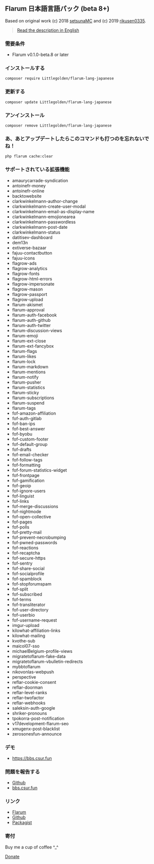 ## Flarum 日本語言語パック (beta 8+)
Based on original work (c) 2018 [setsunaMC](https://github.com/setsunaMC/flarum-ext-japanese) and (c) 2019 [rikusen0335](https://github.com/rikusen0335/lang-japanese-extended).

> [Read the description in English](https://github.com/Littlegolden/flarum-lang-japanese/blob/master/README.md)

### 需要条件
  - Flarum v0.1.0-beta.8 or later


### インストールする
```
composer require Littlegolden/flarum-lang-japanese
```

### 更新する
```
composer update Littlegolden/flarum-lang-japanese
```

### アンインストール
```
composer remove Littlegolden/flarum-lang-japanese
```

### あ、あとアップデートしたらこのコマンドも打つのを忘れないでね！
```
php flarum cache:clear
```

### サポートされている拡張機能
  - amaurycarrade-syndication
  - antoinefr-money
  - antoinefr-online
  - backtowebsite
  - clarkwinkelmann-author-change
  - clarkwinkelmann-create-user-modal
  - clarkwinkelmann-email-as-display-name
  - clarkwinkelmann-emojionearea
  - clarkwinkelmann-passwordless
  - clarkwinkelmann-post-date
  - clarkwinkelmann-status
  - datitisev-dashboard
  - dem13n
  - extiverse-bazaar
  - fajuu-contactbutton
  - fajuu-icons
  - flagrow-ads
  - flagrow-analytics
  - flagrow-fonts
  - flagrow-html-errors
  - flagrow-impersonate
  - flagrow-mason
  - flagrow-passport
  - flagrow-upload
  - flarum-akismet
  - flarum-approval
  - flarum-auth-facebook
  - flarum-auth-github
  - flarum-auth-twitter
  - flarum-discussion-views
  - flarum-emoji
  - flarum-ext-close
  - flarum-ext-fancybox
  - flarum-flags
  - flarum-likes
  - flarum-lock
  - flarum-markdown
  - flarum-mentions
  - flarum-notify
  - flarum-pusher
  - flarum-statistics
  - flarum-sticky
  - flarum-subscriptions
  - flarum-suspend
  - flarum-tags
  - fof-amazon-affiliation
  - fof-auth-gitlab
  - fof-ban-ips
  - fof-best-answer
  - fof-byobu
  - fof-custom-footer
  - fof-default-group
  - fof-drafts
  - fof-email-checker
  - fof-follow-tags
  - fof-formatting
  - fof-forum-statistics-widget
  - fof-frontpage
  - fof-gamification
  - fof-geoip
  - fof-ignore-users
  - fof-linguist
  - fof-links
  - fof-merge-discussions
  - fof-nightmode
  - fof-open-collective
  - fof-pages
  - fof-polls
  - fof-pretty-mail
  - fof-prevent-necrobumping
  - fof-pwned-passwords
  - fof-reactions
  - fof-recaptcha
  - fof-secure-https
  - fof-sentry
  - fof-share-social
  - fof-socialprofile
  - fof-spamblock
  - fof-stopforumspam
  - fof-split
  - fof-subscribed
  - fof-terms
  - fof-transliterator
  - fof-user-directory
  - fof-userbio
  - fof-username-request
  - imgur-upload
  - kilowhat-affiliation-links
  - kilowhat-mailing
  - kvothe-sub
  - maicol07-sso
  - michaelBelgium-profile-views
  - migratetoflarum-fake-data
  - migratetoflarum-vbulletin-redirects
  - mybbtoflarum
  - nikovonlas-webpush
  - perspective
  - reflar-cookie-consent
  - reflar-doorman
  - reflar-level-ranks
  - reflar-twofactor
  - reflar-webhooks
  - saleksin-auth-google
  - shriker-pronouns
  - tpokorra-post-notification
  - v17development-flarum-seo
  - xmugenx-post-blacklist
  - zerosonesfun-announce

### デモ
  - https://bbs.csur.fun

### 問題を報告する
  - [Github](https://github.com/Littlegolden/flarum-lang-japanese/issues)
  - [bbs.csur.fun](https://bbs.csur.fun/t/chatroom)

### リンク
  - [Flarum](https://discuss.flarum.org/d/17954)
  - [Github](https://github.com/Littlegolden/flarum-lang-japanese)
  - [Packagist](https://packagist.org/packages/Littlegolden/flarum-lang-japanese)

### 寄付
Buy me a cup of coffee \^_\^

[Donate](https://pay.csur.fun)
